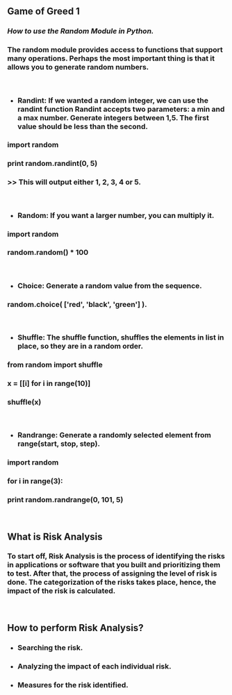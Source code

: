 ## **Game of Greed 1**
### *How to use the Random Module in Python.*
### **The random module provides access to functions that support many operations. Perhaps the most important thing is that it allows you to generate random numbers.**
<br>

- ### **Randint:** If we wanted a random integer, we can use the randint function Randint accepts two parameters: a min and a max number. Generate integers between 1,5. The first value should be less than the second.
### import random
### print random.randint(0, 5)
### >> This will output either 1, 2, 3, 4 or 5.
<br>

- ### **Random:** If you want a larger number, you can multiply it.
### import random
### random.random() * 100
<br>

- ### **Choice:** Generate a random value from the sequence.
### random.choice( ['red', 'black', 'green'] ).
<br>

- ### **Shuffle:** The shuffle function, shuffles the elements in list in place, so they are in a random order.

### from random import shuffle
### x = [[i] for i in range(10)]
### shuffle(x)
<br>

- ### **Randrange:** Generate a randomly selected element from range(start, stop, step).
### import random
### for i in range(3):
 ###   print random.randrange(0, 101, 5)
<br>

## **What is Risk Analysis**
### **To start off, Risk Analysis is the process of identifying the risks in applications or software that you built and prioritizing them to test. After that, the process of assigning the level of risk is done. The categorization of the risks takes place, hence, the impact of the risk is calculated.**
<br>

## **How to perform Risk Analysis?**
- ### Searching the risk.


- ### Analyzing the impact of each individual risk.


- ### Measures for the risk identified.


